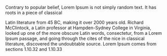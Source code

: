 Contrary to popular belief, Lorem Ipsum is not simply random text. It has roots in a piece of classical






Latin literature from 45 BC, making it over 2000 years old. Richard McClintock, a Latin professor at
Hampden-Sydney College in Virginia, looked up one of the more obscure Latin words, consectetur, from a Lorem Ipsum passage, and going through the cites of the nice in classical literature, discovered the undoubtable source. Lorem Ipsum comes from sections 1.10.32 and 1.10.33 
                    
